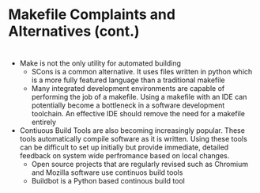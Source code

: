 # Makefile Complaints and Alternatives (cont.)
#
#
* Make is not the only utility for automated building
    * SCons is a common alternative. It uses files written in python which is a more fully featured language than a traditional makefile
    * Many integrated development environments are capable of performing the job of a makefile. Using a makefile with an IDE can potentially become a bottleneck in a software development toolchain. An effective IDE should remove the need for a makefile entirely
* Contiuous Build Tools are also becoming increasingly popular. These tools automatically compile software as it is written. Using these tools can be difficult to set up initially but provide immediate, detailed feedback on system wide perfromance based on local changes.
    * Open source projects that are regularly revised such as Chromium and Mozilla software use continuos build tools
    * Buildbot is a Python based continous build tool